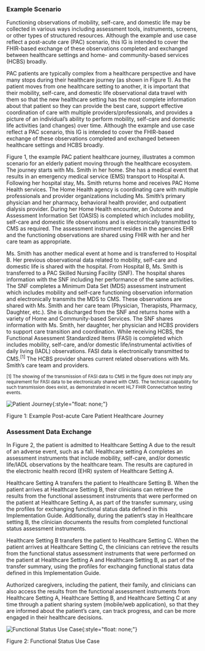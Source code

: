 ### Example Scenario

Functioning observations of mobility, self-care, and domestic life may be collected in various ways including assessment tools, instruments, screens, or other types of structured resources.  Although the example and use case reflect a post-acute care (PAC) scenario, this IG is intended to cover the FHIR-based exchange of these observations completed and exchanged between healthcare settings and home- and community-based services (HCBS) broadly.

PAC patients are typically complex from a healthcare perspective and have many stops during their healthcare journey (as shown in Figure 1). As the patient moves from one healthcare setting to another, it is important that their mobility, self-care, and domestic life observational data travel with them so that the new healthcare setting has the most complete information about that patient so they can provide the best care, support effective coordination of care with multiple providers/professionals, and provides a picture of an individual’s ability to perform mobility, self-care and domestic life activities (and changes) over time. Although the example and use case reflect a PAC scenario, this IG is intended to cover the FHIR-based exchange of these observations completed and exchanged between healthcare settings and HCBS broadly.

Figure 1, the example PAC patient healthcare journey, illustrates a common scenario for an elderly patient moving through the healthcare ecosystem. The journey starts with Ms. Smith in her home. She has a medical event that results in an emergency medical service (EMS) transport to Hospital A. Following her hospital stay, Ms. Smith returns home and receives PAC Home Health services. The Home Health agency is coordinating care with multiple professionals and provider organizations including Ms. Smith’s primary physician and her pharmacy, behavioral health provider, and outpatient dialysis provider. During her Home Health encounter, an Outcome and Assessment Information Set (OASIS) is completed which includes mobility, self-care and domestic life observations and is electronically transmitted to CMS as required. The assessment instrument resides in the agencies EHR and the functioning observations are shared using FHIR with her and her care team as appropriate.

Ms. Smith has another medical event at home and is transferred to Hospital B. Her previous observational data related to mobility, self-care and domestic life is shared with the hospital. From Hospital B, Ms. Smith is transferred to a PAC Skilled Nursing Facility (SNF). The hospital shares information with the SNF including her performance of the same activities. The SNF completes a Minimum Data Set (MDS) assessment instrument which includes mobility and self-care functioning observation information and electronically transmits the MDS to CMS. These observations are shared with Ms. Smith and her care team (Physician, Therapists, Pharmacy, Daughter, etc.). She is discharged from the SNF and returns home with a variety of Home and Community-based Services. The SNF shares information with Ms. Smith, her daughter, her physician and HCBS providers to support care transition and coordination. While receiving HCBS, the Functional Assessment Standardized Items (FASI) is completed which includes mobility, self-care, and/or domestic life/instrumental activities of daily living (IADL) observations. FASI data is electronically transmitted to CMS.<sup>[1]</sup> The HCBS provider shares current related observations with Ms. Smith’s care team and providers.

<sup>[1] The showing of the transmission of FASI data to CMS in the figure does not imply any requirement for FASI data to be electronically shared with CMS. The technical capability for such transmission does exist, as demonstrated in recent HL7 FHIR Connectathon testing events.</sup>

![Patient Journey](Patient_Journey.png){:style="float: none;"}

Figure 1: Example Post-acute Care Patient Healthcare Journey


### Assessment Data Exchange

In Figure 2, the patient is admitted to Healthcare Setting A due to the result of an adverse event, such as a fall. Healthcare setting A completes an assessment instruments that include mobility, self-care, and/or domestic life/IADL observations by the healthcare team. The results are captured in the electronic health record (EHR) system of Healthcare Setting A.

Healthcare Setting A transfers the patient to Healthcare Setting B. When the patient arrives at Healthcare Setting B, their clinicians can retrieve the results from the functional assessment instruments that were performed on the patient at Healthcare Setting A, as part of the transfer summary, using the profiles for exchanging functional status data defined in this Implementation Guide. Additionally, during the patient’s stay in Healthcare setting B, the clinician documents the results from completed functional status assessment instruments.

Healthcare Setting B transfers the patient to Healthcare Setting C. When the patient arrives at Healthcare Setting C, the clinicians can retrieve the results from the functional status assessment instruments that were performed on the patient at Healthcare Setting A and Healthcare Setting B, as part of the transfer summary, using the profiles for exchanging functional status data defined in this Implementation Guide.

Authorized caregivers, including the patient, their family, and clinicians can also access the results from the functional assessment instruments from Healthcare Setting A, Healthcare Setting B, and Healthcare Setting C at any time through a patient sharing system (mobile/web application), so that they are informed about the patient’s care, can track progress, and can be more engaged in their healthcare decisions.


![Functional Status Use Case](Functional_Status_Use_Case.png){:style="float: none;"}

Figure 2: Functional Status Use Case